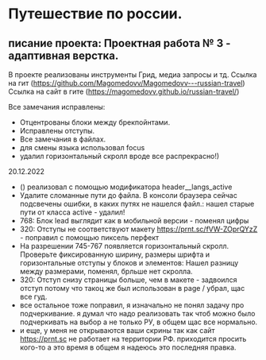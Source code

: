 # Путешествие по россии.
## писание проекта: Проектная работа № 3 - адаптивная верстка.
В проекте реализованы инструменты Грид, медиа запросы и тд.
Ссылка на гит (https://github.com/Magomedovv/Magomedovv---russian-travel)
Ссылка на сайт в гите (https://magomedovv.github.io/russian-travel/)

Все замечания исправлены:

- Отцентрованы блоки между брекпойнтами.
- Исправлены отступы.
- Все замечания в файлах.
- для смены языка использовал focus
- удалил горизонтальный скролл вроде все распрекрасно!)

20.12.2022 
- (<!-- - <li><a class="header__langs" href="#">Ru</a></li> -->) реализовал с помощью модификатора header__langs_active
- Удалите сломанные пути до файла. В консоли браузера сейчас подсвечены ошибки, в каких путях не нашелся файл.: нашел старые пути от класса active - удалил!
- 768: Блок lead выглядит как в мобильной версии - поменял цифры
- 320: Отступы не соответствуют макету https://prnt.sc/fVW-ZOprQYzZ - поправил с помощью пиксель перфект
- На разрешении 745-767 появляется горизонтальный скролл. Проверьте фиксированную ширину, размеры шрифта и горизонтальные отступы у блоков и элементов: Нашел разницу между размерами, поменял, брльше нет скролла. 
- 320: Отступ снизу страницы больше, чем в макете -  задвоился отступ потому что такоц же был использован в page / убрал, щас все гуд. 
- все остальное тоже поправил, я изначально не понял задачу про подчеркивание. я думал что надо реализовать так чтоб можно было подчеркивать на выбор а не только РУ, в общем щас все нормально. 
- и еще, у меня не открываются ваши скрины так как сайт  https://prnt.sc не работает на территории РФ. приходится просить кого-то а это время
в общем я надеюсь это последняя правка. 
